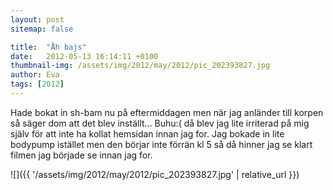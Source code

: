 ```yaml
---
layout: post
sitemap: false

title:  "Åh bajs"
date:   2012-05-13 16:14:11 +0100
thumbnail-img: /assets/img/2012/may/2012/pic_202393827.jpg
author: Eva
tags: [2012]
---
```


Hade bokat in sh-bam nu på eftermiddagen men när jag anländer till korpen så säger dom att det blev inställt... Buhu:( då blev jag lite irriterad på mig själv för att inte ha kollat hemsidan innan jag for. Jag bokade in lite bodypump istället men den börjar inte förrän kl 5 så då hinner jag se klart filmen jag började se innan jag for.

![]({{ '/assets/img/2012/may/2012/pic_202393827.jpg'  | relative_url }})

